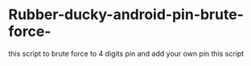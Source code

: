 # Rubber-ducky-android-pin-brute-force-
this script to brute force to 4 digits pin 
and add your own pin this script
